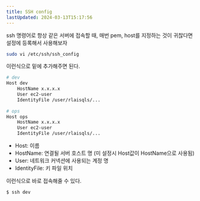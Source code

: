 ```yaml
---
title: SSH config
lastUpdated: 2024-03-13T15:17:56
---
```


ssh 명령어로 항상 같은 서버에 접속할 때, 매번 pem, host를 지정하는 것이 귀찮다면 설정에 등록해서 사용해보자

```bash
sudo vi /etc/ssh/ssh_config
```

이런식으로 밑에 추가해주면 된다.

```bash
# dev
Host dev
    HostName x.x.x.x
    User ec2-user 
    IdentityFile /user/rlaisqls/...
 
# ops
Host ops
    HostName x.x.x.x
    User ec2-user
    IdentityFile /user/rlaisqls/...
```

- Host: 이름
- HostName: 연결될 서버 호스트 명  (미 설정시 Host값이 HostName으로 사용됨)
- User: 네트워크 커넥션에 사용되는 계정 명
- IdentityFile: 키 파일 위치

이런식으로 바로 접속해줄 수 있다.

```bash
$ ssh dev
```